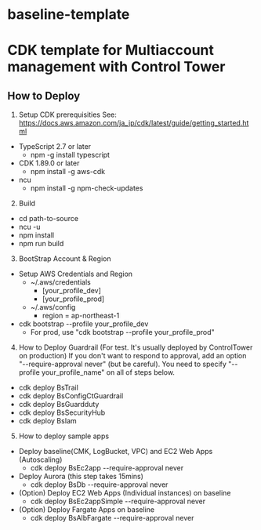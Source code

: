 # baseline-template
# CDK template for Multiaccount management with Control Tower

## How to Deploy
1. Setup CDK prerequisities
See: https://docs.aws.amazon.com/ja_jp/cdk/latest/guide/getting_started.html
* TypeScript 2.7 or later
  * npm -g install typescript
* CDK 1.89.0 or later
  * npm install -g aws-cdk
* ncu
  * npm install -g npm-check-updates


2. Build
* cd path-to-source
* ncu -u
* npm install
* npm run build

3. BootStrap Account & Region
* Setup AWS Credentials and Region
  * ~/.aws/credentials
    * [your_profile_dev] 
    * [your_profile_prod]
  * ~/.aws/config
    * region = ap-northeast-1
* cdk bootstrap --profile your_profile_dev
  * For prod, use "cdk bootstrap --profile your_profile_prod"

4. How to Deploy Guardrail (For test. It's usually deployed by ControlTower on production)
If you don't want to respond to approval, add an option "--require-approval never" (but be careful).
You need to specify "--profile your_profile_name" on all of steps below.
* cdk deploy BsTrail 
* cdk deploy BsConfigCtGuardrail
* cdk deploy BsGuardduty
* cdk deploy BsSecurityHub
* cdk deploy BsIam 

5. How to deploy sample apps
* Deploy baseline(CMK, LogBucket, VPC) and EC2 Web Apps (Autoscaling)
  * cdk deploy BsEc2app --require-approval never
* Deploy Aurora (this step takes 15mins)
  * cdk deploy BsDb --require-approval never
* (Option) Deploy EC2 Web Apps (Individual instances) on baseline
  * cdk deploy BsEc2appSimple --require-approval never
* (Option) Deploy Fargate Apps on baseline
  * cdk deploy BsAlbFargate --require-approval never
